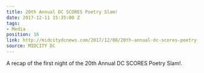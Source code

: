 ```yaml
---
title: 20th Annual DC SCORES Poetry Slam!
date: 2017-12-11 15:35:00 Z
tags:
- Media
position: 16
link: http://midcitydcnews.com/2017/12/08/20th-annual-dc-scores-poetry-slam/
source: MIDCITY DC
---
```


A recap of the first night of the 20th Annual DC SCORES Poetry Slam!.